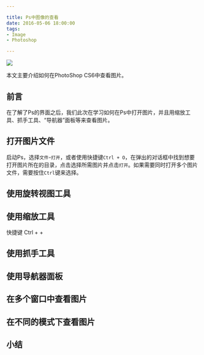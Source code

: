 ```yaml
---

title: Ps中图像的查看
date: 2016-05-06 18:00:00
tags:
- Image
- Photoshop

---
```


![][00]

本文主要介绍如何在PhotoShop CS6中查看图片。

<!---more--->

## 前言
在了解了Ps的界面之后，我们此次在学习如何在Ps中打开图片，并且用缩放工具、抓手工具、“导航器”面板等来查看图片。

## 打开图片文件
启动Ps，选择`文件`-`打开`，或者使用快捷键`Ctrl + O`，在弹出的对话框中找到想要打开图片所在的目录，点击选择所需图片并点击`打开`。如果需要同时打开多个图片文件，需要按住`Ctrl`键来选择。

## 使用旋转视图工具

## 使用缩放工具

快捷键 Ctrl + +

## 使用抓手工具

## 使用导航器面板

## 在多个窗口中查看图片

## 在不同的模式下查看图片

## 小结

[00]: /img/2016/05/16050601/00.png
[01]: /img/2016/05/16050601/01.png
[02]: /img/2016/05/16050601/02.png
[03]: /img/2016/05/16050601/03.png
[04]: /img/2016/05/16050601/04.png
[05]: /img/2016/05/16050601/05.png
[06]: /img/2016/05/16050601/06.png
[07]: /img/2016/05/16050601/07.png
[08]: /img/2016/05/16050601/08.png
[09]: /img/2016/05/16050601/09.png
[10]: /img/2016/05/16050601/10.png
[11]: /img/2016/05/16050601/11.png
[12]: /img/2016/05/16050601/12.png
[13]: /img/2016/05/16050601/13.png
[14]: /img/2016/05/16050601/14.png
[15]: /img/2016/05/16050601/15.png
